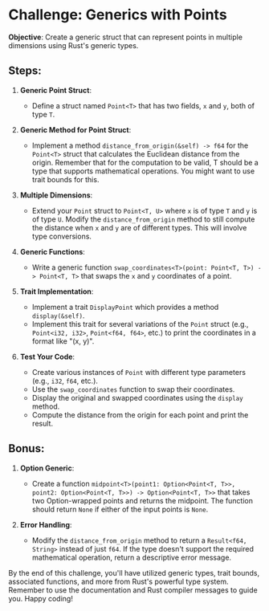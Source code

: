 # Challenge: Generics with Points

**Objective**: Create a generic struct that can represent points in multiple dimensions using Rust's generic types.

## Steps:

1. **Generic Point Struct**:
    - Define a struct named `Point<T>` that has two fields, `x` and `y`, both of type `T`.
    
2. **Generic Method for Point Struct**:
    - Implement a method `distance_from_origin(&self) -> f64` for the `Point<T>` struct that calculates the Euclidean distance from the origin. Remember that for the computation to be valid, T should be a type that supports mathematical operations. You might want to use trait bounds for this.

3. **Multiple Dimensions**:
    - Extend your `Point` struct to `Point<T, U>` where `x` is of type `T` and `y` is of type `U`. Modify the `distance_from_origin` method to still compute the distance when `x` and `y` are of different types. This will involve type conversions.
    
4. **Generic Functions**:
    - Write a generic function `swap_coordinates<T>(point: Point<T, T>) -> Point<T, T>` that swaps the `x` and `y` coordinates of a point.

5. **Trait Implementation**:
    - Implement a trait `DisplayPoint` which provides a method `display(&self)`.
    - Implement this trait for several variations of the `Point` struct (e.g., `Point<i32, i32>`, `Point<f64, f64>`, etc.) to print the coordinates in a format like "(x, y)".

6. **Test Your Code**:
    - Create various instances of `Point` with different type parameters (e.g., `i32`, `f64`, etc.).
    - Use the `swap_coordinates` function to swap their coordinates.
    - Display the original and swapped coordinates using the `display` method.
    - Compute the distance from the origin for each point and print the result.

## Bonus:

1. **Option Generic**:
    - Create a function `midpoint<T>(point1: Option<Point<T, T>>, point2: Option<Point<T, T>>) -> Option<Point<T, T>>` that takes two Option-wrapped points and returns the midpoint. The function should return `None` if either of the input points is `None`.

2. **Error Handling**:
    - Modify the `distance_from_origin` method to return a `Result<f64, String>` instead of just `f64`. If the type doesn't support the required mathematical operation, return a descriptive error message.

By the end of this challenge, you'll have utilized generic types, trait bounds, associated functions, and more from Rust's powerful type system. Remember to use the documentation and Rust compiler messages to guide you. Happy coding!
